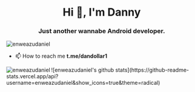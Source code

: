 <h1 align="center">Hi 👋, I'm Danny</h1><h3 align="center">Just another wannabe Android developer.</h3>

<p align="left"> <img src="https://komarev.com/ghpvc/?username=enweazudaniel" alt="enweazudaniel" /> </p>

- 📫 How to reach me **t.me/dandollar1**

<p><img align="left" src="https://github-readme-stats.vercel.app/api/top-langs/?username=enweazudaniel&layout=compact" alt="enweazudaniel" /></p>
<p>![enweazudaniel's github stats](https://github-readme-stats.vercel.app/api?username=enweazudaniel&show_icons=true&theme=radical)
